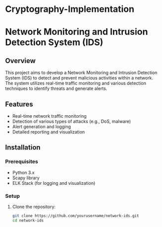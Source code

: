 ﻿# Cryptography-Implementation
# Network Monitoring and Intrusion Detection System (IDS)

## Overview

This project aims to develop a Network Monitoring and Intrusion Detection System (IDS) to detect and prevent malicious activities within a network. The system utilizes real-time traffic monitoring and various detection techniques to identify threats and generate alerts.

## Features

- Real-time network traffic monitoring
- Detection of various types of attacks (e.g., DoS, malware)
- Alert generation and logging
- Detailed reporting and visualization

## Installation

### Prerequisites

- Python 3.x
- Scapy library
- ELK Stack (for logging and visualization)

### Setup

1. Clone the repository:
   ```bash
   git clone https://github.com/yourusername/network-ids.git
   cd network-ids
